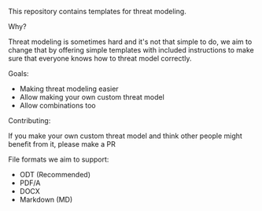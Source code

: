 This repository contains templates for threat modeling.

Why?

Threat modeling is sometimes hard and it's not that simple to do, we aim to change that
by offering simple templates with included instructions to make sure that everyone knows how to threat model correctly.

Goals:

- Making threat modeling easier
- Allow making your own custom threat model
- Allow combinations too

Contributing:

If you make your own custom threat model and think other people might benefit from it, please make a PR


File formats we aim to support:

- ODT (Recommended)
- PDF/A
- DOCX
- Markdown (MD)
